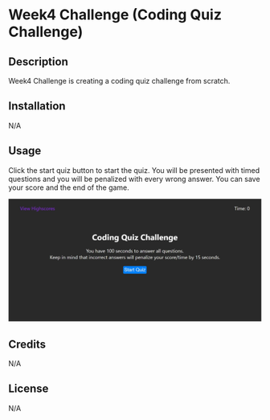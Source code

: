 # Week4 Challenge (Coding Quiz Challenge)

## Description

Week4 Challenge is creating a coding quiz challenge from scratch.

## Installation

N/A

## Usage

Click the start quiz button to start the quiz. You will be presented with timed questions and you will be penalized with every wrong answer. You can save your score and the end of the game.

![Coding Quiz Challenge screeshot](./assets/images/screenshot.JPG)
    

## Credits

N/A

## License

N/A